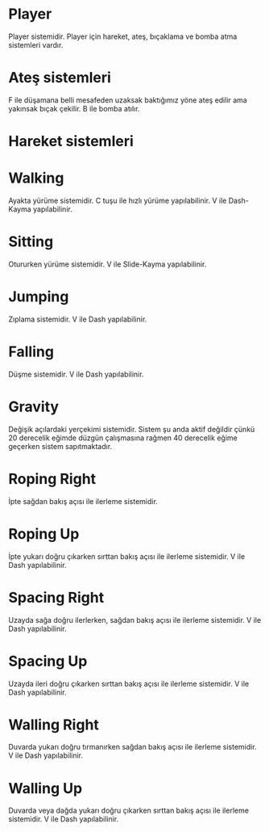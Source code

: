 # Player
Player sistemidir. Player için hareket, ateş, bıçaklama ve bomba atma sistemleri vardır.

# Ateş sistemleri
F ile düşamana belli mesafeden uzaksak baktığımız yöne ateş edilir ama yakınsak bıçak çekilir. 
B ile bomba atılır. 

# Hareket sistemleri
# Walking
Ayakta yürüme sistemidir. C tuşu ile hızlı yürüme yapılabilinir. V ile Dash-Kayma yapılabilinir.

# Sitting
Otururken yürüme sistemidir. V ile Slide-Kayma yapılabilinir.

# Jumping
Zıplama sistemidir. V ile Dash yapılabilinir.

# Falling
Düşme sistemidir. V ile Dash yapılabilinir.

# Gravity
Değişik açılardaki yerçekimi sistemidir. Sistem şu anda aktif değildir çünkü 20 derecelik eğimde düzgün çalışmasına rağmen 40 derecelik eğime geçerken sistem sapıtmaktadır.

# Roping Right
İpte sağdan bakış açısı ile ilerleme sistemidir. 

# Roping Up
İpte yukarı doğru çıkarken sırttan bakış açısı ile ilerleme sistemidir. V ile Dash yapılabilinir.

# Spacing Right
Uzayda sağa doğru ilerlerken, sağdan bakış açısı ile ilerleme sistemidir. V ile Dash yapılabilinir.

# Spacing Up
Uzayda ileri doğru çıkarken sırttan bakış açısı ile ilerleme sistemidir. V ile Dash yapılabilinir.

# Walling Right
Duvarda yukarı doğru tırmanırken sağdan bakış açısı ile ilerleme sistemidir. V ile Dash yapılabilinir.

# Walling Up
Duvarda veya dağda yukarı doğru çıkarken sırttan bakış açısı ile ilerleme sistemidir. V ile Dash yapılabilinir.
